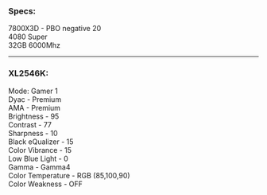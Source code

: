 ### Specs:  
7800X3D - PBO negative 20  
4080 Super  
32GB 6000Mhz

---
### XL2546K:  
Mode: Gamer 1  
Dyac - Premium  
AMA - Premium  
Brightness - 95  
Contrast - 77  
Sharpness - 10  
Black eQualizer - 15  
Color Vibrance - 15  
Low Blue Light - 0  
Gamma - Gamma4  
Color Temperature - RGB (85,100,90)  
Color Weakness - OFF  
